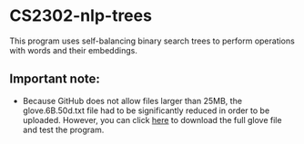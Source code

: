 # CS2302-nlp-trees
This program uses self-balancing binary search trees to perform operations with words and their embeddings.

## Important note:
* Because GitHub does not allow files larger than 25MB, the glove.6B.50d.txt file had to be significantly reduced in order to be uploaded. However, you can click [here](https://nlp.stanford.edu/data/glove.6B.zip) to download the full glove file and test the program.
